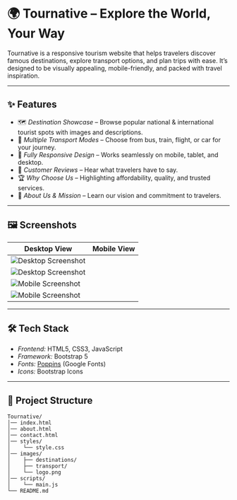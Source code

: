 # 🌍 Tournative – Explore the World, Your Way

Tournative is a responsive tourism website that helps travelers discover famous destinations, explore transport options, and plan trips with ease. It’s designed to be visually appealing, mobile-friendly, and packed with travel inspiration.

---

## ✨ Features

- 🗺 *Destination Showcase* – Browse popular national & international tourist spots with images and descriptions.  
- 🚆 *Multiple Transport Modes* – Choose from bus, train, flight, or car for your journey.  
- 📱 *Fully Responsive Design* – Works seamlessly on mobile, tablet, and desktop.  
- 💬 *Customer Reviews* – Hear what travelers have to say.  
- 🏆 *Why Choose Us* – Highlighting affordability, quality, and trusted services.  
- 📖 *About Us & Mission* – Learn our vision and commitment to travelers.

---

## 🖼 Screenshots

| Desktop View | Mobile View |
|--------------|-------------|
| ![Desktop Screenshot]() |
| ![Desktop Screenshot]() 
| ![Mobile Screenshot]() |
| ![Mobile Screenshot]() |

---

## 🛠 Tech Stack

- *Frontend:* HTML5, CSS3, JavaScript  
- *Framework:* Bootstrap 5  
- *Fonts:* [Poppins](https://fonts.google.com/specimen/Poppins) (Google Fonts)  
- *Icons:* Bootstrap Icons  

---

## 📂 Project Structure

```plaintext
Tournative/
│── index.html
│── about.html
│── contact.html
│── styles/
│    └── style.css
│── images/
│    ├── destinations/
│    ├── transport/
│    └── logo.png
│── scripts/
│    └── main.js
└── README.md 
